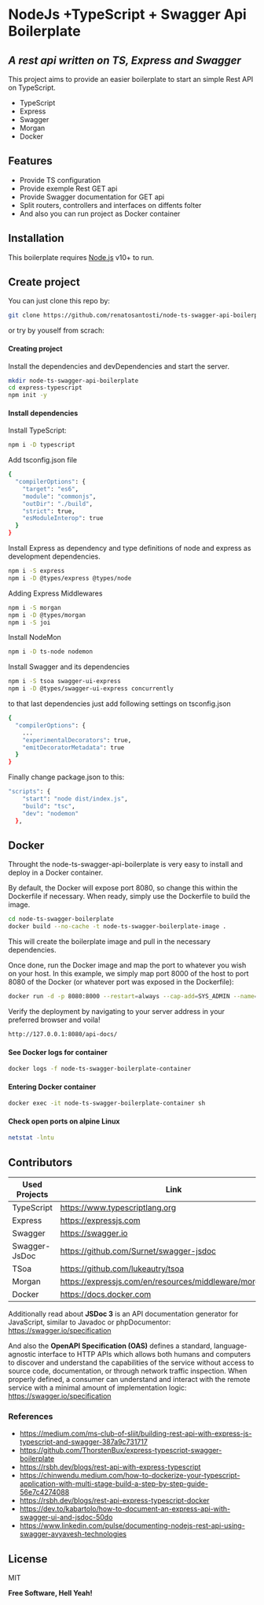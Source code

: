 # NodeJs +TypeScript + Swagger Api Boilerplate
## _A rest api written on TS, Express and Swagger_

This project aims to provide an easier boilerplate to start an simple Rest API on TypeScript.

- TypeScript
- Express
- Swagger
- Morgan
- Docker

## Features
- Provide TS configuration
- Provide exemple Rest GET api
- Provide Swagger documentation for GET api
- Split routers, controllers and interfaces on diffents folter
- And also you can run project as Docker container

## Installation

This boilerplate requires [Node.js](https://nodejs.org/) v10+ to run.

## Create project 
You can just clone this repo by:
```sh
git clone https://github.com/renatosantosti/node-ts-swagger-api-boilerplate
```
or try by youself from scrach:

#### Creating project 
Install the dependencies and devDependencies and start the server.

```sh
mkdir node-ts-swagger-api-boilerplate
cd express-typescript
npm init -y
```

#### Install dependencies
 Install TypeScript: 
 ```sh
 npm i -D typescript
 ```
 
 Add tsconfig.json file
```sh
{
  "compilerOptions": {
    "target": "es6",
    "module": "commonjs",
    "outDir": "./build",
    "strict": true,
    "esModuleInterop": true
  }
}
```

Install Express as dependency and type definitions of node and express as development dependencies.
```sh
npm i -S express
npm i -D @types/express @types/node
```

Adding Express Middlewares
```sh
npm i -S morgan
npm i -D @types/morgan
npm i -S joi
```

Install NodeMon
```sh
npm i -D ts-node nodemon
```

Install Swagger and its dependencies
```sh
npm i -S tsoa swagger-ui-express
npm i -D @types/swagger-ui-express concurrently
```
to that last dependencies just add following settings on tsconfig.json
```sh
{
  "compilerOptions": {
    ...
    "experimentalDecorators": true,
    "emitDecoratorMetadata": true
  }
}
```

Finally change package.json to this:
```sh
"scripts": {
    "start": "node dist/index.js",
    "build": "tsc",
    "dev": "nodemon"
  },
```
## Docker

Throught the  node-ts-swagger-api-boilerplate is very easy to install and deploy in a Docker container.

By default, the Docker will expose port 8080, so change this within the
Dockerfile if necessary. When ready, simply use the Dockerfile to
build the image.

```sh
cd node-ts-swagger-boilerplate
docker build --no-cache -t node-ts-swagger-boilerplate-image .
```

This will create the boilerplate image and pull in the necessary dependencies.

Once done, run the Docker image and map the port to whatever you wish on
your host. In this example, we simply map port 8000 of the host to
port 8080 of the Docker (or whatever port was exposed in the Dockerfile):

```sh
docker run -d -p 8080:8000 --restart=always --cap-add=SYS_ADMIN --name=node-ts-swagger-boilerplate-container node-ts-swagger-boilerplate-image
```

Verify the deployment by navigating to your server address in
your preferred browser and voila!

```sh
http://127.0.0.1:8080/api-docs/
```

#### See Docker logs for container
```sh
docker logs -f node-ts-swagger-boilerplate-container 
```

#### Entering Docker container 
```sh
docker exec -it node-ts-swagger-boilerplate-container sh
```
#### Check open ports on alpine Linux 
```sh
netstat -lntu
```

## Contributors

| Used Projects | Link |
| ------ | ------ |
| TypeScript | https://www.typescriptlang.org |
| Express | https://expressjs.com |
| Swagger | https://swagger.io |
| Swagger-JsDoc | https://github.com/Surnet/swagger-jsdoc |
| TSoa | https://github.com/lukeautry/tsoa |
| Morgan | https://expressjs.com/en/resources/middleware/morgan.html|
| Docker | https://docs.docker.com |

Additionally read about **JSDoc 3** is an API documentation generator for JavaScript, similar to Javadoc or phpDocumentor: https://swagger.io/specification

And also the **OpenAPI Specification (OAS)** defines a standard, language-agnostic interface to HTTP APIs which allows both humans and computers to discover and understand the capabilities of the service without access to source code, documentation, or through network traffic inspection. When properly defined, a consumer can understand and interact with the remote service with a minimal amount of implementation logic: https://swagger.io/specification

### References
 - https://medium.com/ms-club-of-sliit/building-rest-api-with-express-js-typescript-and-swagger-387a9c731717
 - https://github.com/ThorstenBux/express-typescript-swagger-boilerplate
 - https://rsbh.dev/blogs/rest-api-with-express-typescript
 - https://chinwendu.medium.com/how-to-dockerize-your-typescript-application-with-multi-stage-build-a-step-by-step-guide-56e7c4274088
 - https://rsbh.dev/blogs/rest-api-express-typescript-docker
 - https://dev.to/kabartolo/how-to-document-an-express-api-with-swagger-ui-and-jsdoc-50do
 - https://www.linkedin.com/pulse/documenting-nodejs-rest-api-using-swagger-avyavesh-technologies


## License

MIT

**Free Software, Hell Yeah!**
